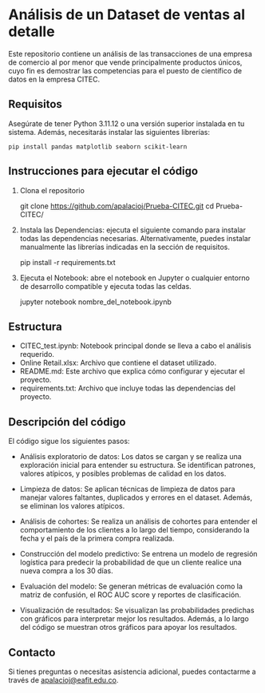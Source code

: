 # **Análisis de un Dataset de ventas al detalle**
Este repositorio contiene un análisis de las transacciones de una empresa de comercio al por menor que vende principalmente productos únicos, cuyo fin es demostrar las competencias para el puesto de científico de datos en la empresa CITEC.

## **Requisitos**
Asegúrate de tener Python 3.11.12 o una versión superior instalada en tu sistema. Además, necesitarás instalar las siguientes librerías:

    pip install pandas matplotlib seaborn scikit-learn

## **Instrucciones para ejecutar el código**

1. Clona el repositorio

    git clone https://github.com/apalacioj/Prueba-CITEC.git
    cd Prueba-CITEC/

2. Instala las Dependencias: ejecuta el siguiente comando para instalar todas las dependencias necesarias. Alternativamente, puedes instalar manualmente las librerías indicadas en la sección de requisitos.

    pip install -r requirements.txt

3. Ejecuta el Notebook: abre el notebook en Jupyter o cualquier entorno de desarrollo compatible y ejecuta todas las celdas.

    jupyter notebook nombre_del_notebook.ipynb

## **Estructura**

- CITEC_test.ipynb: Notebook principal donde se lleva a cabo el análisis requerido.
- Online Retail.xlsx: Archivo que contiene el dataset utilizado.
- README.md: Este archivo que explica cómo configurar y ejecutar el proyecto.
- requirements.txt: Archivo que incluye todas las dependencias del proyecto.

## **Descripción del código**
El código sigue los siguientes pasos:

- Análisis exploratorio de datos: Los datos se cargan y se realiza una exploración inicial para entender su estructura. Se identifican patrones, valores atípicos, y posibles problemas de calidad en los datos.

- Limpieza de datos: Se aplican técnicas de limpieza de datos para manejar valores faltantes, duplicados y errores en el dataset. Además, se eliminan los valores atípicos.

- Análisis de cohortes: Se realiza un análisis de cohortes para entender el comportamiento de los clientes a lo largo del tiempo, considerando la fecha y el país de la primera compra realizada.

- Construcción del modelo predictivo: Se entrena un modelo de regresión logística para predecir la probabilidad de que un cliente realice una nueva compra a los 30 días.

- Evaluación del modelo: Se generan métricas de evaluación como la matriz de confusión, el ROC AUC score y reportes de clasificación.

- Visualización de resultados: Se visualizan las probabilidades predichas con gráficos para interpretar mejor los resultados. Además, a lo largo del código se muestran otros gráficos para apoyar los resultados.

## **Contacto**
Si tienes preguntas o necesitas asistencia adicional, puedes contactarme a través de apalacioj@eafit.edu.co.
